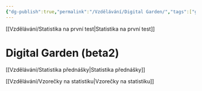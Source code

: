 ```yaml
---
{"dg-publish":true,"permalink":"/Vzdělávání/Digital Garden/","tags":["gardenEntry"]}
---
```


[[Vzdělávání/Statistika na první test\|Statistika na první test]]


# Digital Garden (beta2)


[[Vzdělávání/Statistika přednášky\|Statistika přednášky]]


[[Vzdělávání/Vzorečky na statistiku\|Vzorečky na statistiku]]





